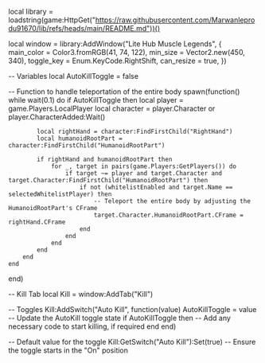 local library = loadstring(game:HttpGet("https://raw.githubusercontent.com/Marwanleprodu91670/lib/refs/heads/main/README.md"))()

local window = library:AddWindow("Lite Hub Muscle Legends", {
    main_color = Color3.fromRGB(41, 74, 122), 
    min_size = Vector2.new(450, 340), 
    toggle_key = Enum.KeyCode.RightShift, 
    can_resize = true,
})

-- Variables
local AutoKillToggle = false

-- Function to handle teleportation of the entire body
spawn(function()
    while wait(0.1) do
        if AutoKillToggle then
            local player = game.Players.LocalPlayer
            local character = player.Character or player.CharacterAdded:Wait()

            local rightHand = character:FindFirstChild("RightHand")
            local humanoidRootPart = character:FindFirstChild("HumanoidRootPart")

            if rightHand and humanoidRootPart then
                for _, target in pairs(game.Players:GetPlayers()) do
                    if target ~= player and target.Character and target.Character:FindFirstChild("HumanoidRootPart") then
                        if not (whitelistEnabled and target.Name == selectedWhitelistPlayer) then
                            -- Teleport the entire body by adjusting the HumanoidRootPart's CFrame
                            target.Character.HumanoidRootPart.CFrame = rightHand.CFrame
                        end
                    end
                end
            end
        end
    end
end)

-- Kill Tab
local Kill = window:AddTab("Kill")

-- Toggles
Kill:AddSwitch("Auto Kill", function(value)
    AutoKillToggle = value  -- Update the AutoKill toggle state
    if AutoKillToggle then
        -- Add any necessary code to start killing, if required
    end
end)

-- Default value for the toggle
Kill:GetSwitch("Auto Kill"):Set(true)  -- Ensure the toggle starts in the "On" position
